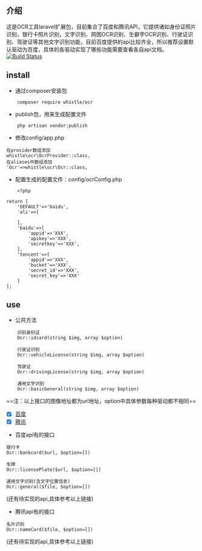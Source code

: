 ## 介绍
这是OCR工具laravel扩展包，目前集合了百度和腾讯API，它提供诸如身份证照片识别，银行卡照片识别，文字识别、网图OCR识别、生僻字OCR识别、行驶证识别、驾驶证等其他文字识别功能，目前百度提供的api比较齐全，所以推荐设置默认驱动为百度，具体的各驱动实现了哪些功能需要查看各自api文档。
[![Build Status](https://travis-ci.org/rcj654020445/whistles.svg?branch=master)](https://travis-ci.org/rcj654020445/whistles)
## install
- 通过composer安装包
```
    composer require whistle/ocr
```
- publish包，用来生成配置文件
```
    php artisan vendor:publish
```
- 修改config/app.php
```
在provider数组添加 
whistle\ocr\OcrProvider::class,
在aliases中数组添加
'Ocr'=>whistle\ocr\Ocr::class,
```
- 配置生成的配置文件：config/ocrConfig.php
```
    <?php

return [
    'DEFAULT'=>'baidu',
    'ali'=>[

    ],
    'baidu'=>[
        'appid'=>'XXX',
        'apikey'=>'XXX',
        'secretkey'=>'XXX',
    ],
    'tencent'=>[
        'appid'=>'XXX',
        'bucket'=>'XXX',
        'secret_id'=>'XXX',
        'secret_key'=>'XXX'
    ]
];
```
    
##  use
-  公共方法
```
    识别身份证
    Ocr::idcard(string $img, array $option)
```  
```
    行驶证识别
    Ocr::vehicleLicense(string $img, array $option)
```
```
    驾驶证
    Ocr::drivingLicense(string $img, array $option)
```
```
    通用文字识别
    Ocr::basicGeneral(string $img, array $option)
```
==注：以上接口的图像地址都为url地址，option中具体参数每种驱动都不相同==

- [x] [百度](https://cloud.baidu.com/doc/OCR/OCR-API.html)
- [x] [腾讯](https://cloud.tencent.com/document/product/460/6895) 

- 百度api有的接口
```
银行卡
Ocr::bankcard($url, $option=[])
```
```
车牌
Ocr::licensePlate($url, $option=[])
```

```
通用文字识别(含文字位置信息)
Ocr::general($file, $option=[])
 ```
(还有待实现的api,具体参考以上链接)


 - 腾讯api有的接口
```
名片识别
Ocr::nameCard($file, $option=[])
 ```
 (还有待实现的api,具体参考以上链接)
